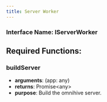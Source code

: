 ```yaml
---
title: Server Worker
---
```


### Interface Name: IServerWorker

## Required Functions:

### buildServer

-   <strong>arguments</strong>: (app: any)
-   <strong>returns</strong>: Promise&lt;any&gt;
-   <strong>purpose</strong>: Build the omnihive server.

